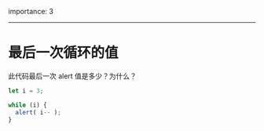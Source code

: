 importance: 3

---

# 最后一次循环的值

此代码最后一次 alert 值是多少？为什么？

```js
let i = 3;

while (i) {
  alert( i-- );
}
```
